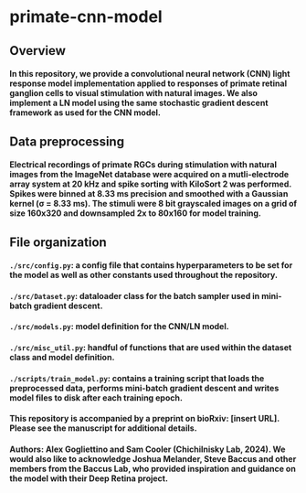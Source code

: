 # primate-cnn-model

## Overview
#### In this repository, we provide a convolutional neural network (CNN) light response model implementation applied to responses of primate retinal ganglion cells to visual stimulation with natural images. We also implement a LN model using the same stochastic gradient descent framework as used for the CNN model.

## Data preprocessing
#### Electrical recordings of primate RGCs during stimulation with natural images from the ImageNet database were acquired on a mutli-electrode array system at 20 kHz and spike sorting with KiloSort 2 was performed. Spikes were binned at 8.33 ms precision and smoothed with a Gaussian kernel (σ = 8.33 ms). The stimuli were 8 bit grayscaled images on a grid of size 160x320 and downsampled 2x to 80x160 for model training.

## File organization
#### ```./src/config.py```: a config file that contains hyperparameters to be set for the model as well as other constants used throughout the repository.
#### ```./src/Dataset.py```: dataloader class for the batch sampler used in mini-batch gradient descent.
#### ```./src/models.py```: model definition for the CNN/LN model.
#### ```./src/misc_util.py```: handful of functions that are used within the dataset class and model definition.
#### ```./scripts/train_model.py```: contains a training script that loads the preprocessed data, performs mini-batch gradient descent and writes model files to disk after each training epoch.

#### This repository is accompanied by a preprint on bioRxiv: [insert URL]. Please see the manuscript for additional details.

#### Authors: Alex Gogliettino and Sam Cooler (Chichilnisky Lab, 2024). We would also like to acknowledge Joshua Melander, Steve Baccus and other members from the Baccus Lab, who provided inspiration and guidance on the model with their Deep Retina project.